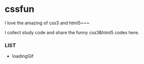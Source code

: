 cssfun
======

I love the amazing of css3 and html5~~~

I collect study code and share the funny css3&html5 codes here.

### LIST
- loadingGif
